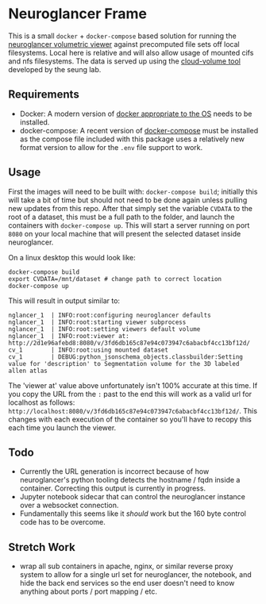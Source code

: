 # Neuroglancer Frame
This is a small `docker` + `docker-compose` based solution for running the [neuroglancer volumetric viewer](https://github.com/seung-lab/neuroglancer) against precomputed file sets off local filesystems. Local here is relative and will also allow usage of mounted cifs and nfs filesystems. The data is served up using the [cloud-volume tool](https://github.com/seung-lab/cloud-volume) developed by the seung lab.

## Requirements
* Docker: A modern version of [docker appropriate to the OS](https://docs.docker.com/install/#supported-platforms) needs to be installed.
* docker-compose: A recent version of [docker-compose](https://docs.docker.com/compose/install/#install-compose) must be installed as the compose file included with this package uses a relatively new format version to allow for the `.env` file support to work.

## Usage
First the images will need to be built with: `docker-compose build`; initially this will take a bit of time but should not need to be done again unless pulling new updates from this repo. After that simply set the variable `CVDATA` to the root of a dataset, this must be a full path to the folder, and launch the containers with `docker-compose up`. This will start a server running on port `8080` on your local machine that will present the selected dataset inside neuroglancer.

On a linux desktop this would look like:
```
docker-compose build
export CVDATA=/mnt/dataset # change path to correct location
docker-compose up
```

This will result in output similar to:
```
nglancer_1  | INFO:root:configuring neuroglancer defaults
nglancer_1  | INFO:root:starting viewer subprocess
nglancer_1  | INFO:root:setting viewers default volume
nglancer_1  | INFO:root:viewer at: http://2d1e96afebd8:8080/v/3fd6db165c87e94c073947c6abacbf4cc13bf12d/
cv_1        | INFO:root:using mounted dataset
cv_1        | DEBUG:python_jsonschema_objects.classbuilder:Setting value for 'description' to Segmentation volume for the 3D labeled allen atlas
```

The 'viewer at' value above unfortunately isn't 100% accurate at this time. If you copy the URL from the `:` past to the end this will work as a valid url for localhost as follows: `http://localhost:8080/v/3fd6db165c87e94c073947c6abacbf4cc13bf12d/`.  This changes with each execution of the container so you'll have to recopy this each time you launch the viewer.



## Todo
* Currently the URL generation is incorrect because of how neuroglancer's python tooling detects the hostname / fqdn inside a container. Correcting this output is currently in progress.
* Jupyter notebook sidecar that can control the neuroglancer instance over a websocket connection.
 * Fundamentally this seems like it *should* work but the 160 byte control code has to be overcome.

## Stretch Work
* wrap all sub containers in apache, nginx, or similar reverse proxy system to allow for a single url set for neuroglancer, the notebook, and hide the back end services so the end user doesn't need to know anything about ports / port mapping / etc.
